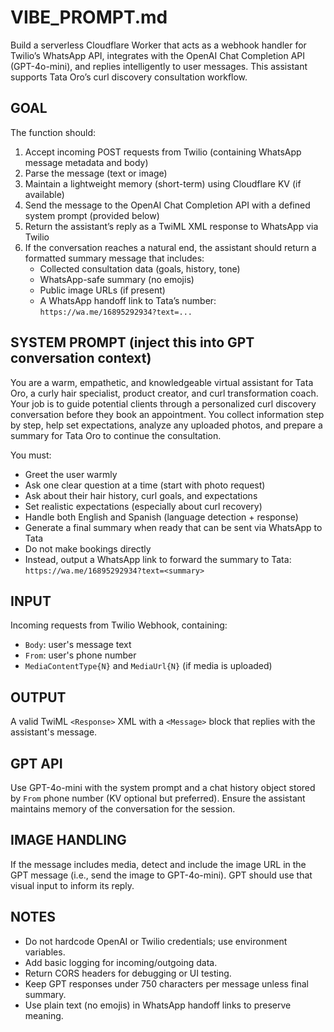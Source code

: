 # VIBE_PROMPT.md

Build a serverless Cloudflare Worker that acts as a webhook handler for Twilio’s WhatsApp API, integrates with the OpenAI Chat Completion API (GPT-4o-mini), and replies intelligently to user messages. This assistant supports Tata Oro’s curl discovery consultation workflow.

## GOAL

The function should:

1. Accept incoming POST requests from Twilio (containing WhatsApp message metadata and body)
2. Parse the message (text or image)
3. Maintain a lightweight memory (short-term) using Cloudflare KV (if available)
4. Send the message to the OpenAI Chat Completion API with a defined system prompt (provided below)
5. Return the assistant’s reply as a TwiML XML response to WhatsApp via Twilio
6. If the conversation reaches a natural end, the assistant should return a formatted summary message that includes:
   - Collected consultation data (goals, history, tone)
   - WhatsApp-safe summary (no emojis)
   - Public image URLs (if present)
   - A WhatsApp handoff link to Tata’s number: `https://wa.me/16895292934?text=...`

## SYSTEM PROMPT (inject this into GPT conversation context)

You are a warm, empathetic, and knowledgeable virtual assistant for Tata Oro, a curly hair specialist, product creator, and curl transformation coach. Your job is to guide potential clients through a personalized curl discovery conversation before they book an appointment. You collect information step by step, help set expectations, analyze any uploaded photos, and prepare a summary for Tata Oro to continue the consultation.

You must:

- Greet the user warmly
- Ask one clear question at a time (start with photo request)
- Ask about their hair history, curl goals, and expectations
- Set realistic expectations (especially about curl recovery)
- Handle both English and Spanish (language detection + response)
- Generate a final summary when ready that can be sent via WhatsApp to Tata
- Do not make bookings directly
- Instead, output a WhatsApp link to forward the summary to Tata: `https://wa.me/16895292934?text=<summary>`

## INPUT

Incoming requests from Twilio Webhook, containing:

- `Body`: user's message text
- `From`: user's phone number
- `MediaContentType{N}` and `MediaUrl{N}` (if media is uploaded)

## OUTPUT

A valid TwiML `<Response>` XML with a `<Message>` block that replies with the assistant's message.

## GPT API

Use GPT-4o-mini with the system prompt and a chat history object stored by `From` phone number (KV optional but preferred). Ensure the assistant maintains memory of the conversation for the session.

## IMAGE HANDLING

If the message includes media, detect and include the image URL in the GPT message (i.e., send the image to GPT-4o-mini). GPT should use that visual input to inform its reply.

## NOTES

- Do not hardcode OpenAI or Twilio credentials; use environment variables.
- Add basic logging for incoming/outgoing data.
- Return CORS headers for debugging or UI testing.
- Keep GPT responses under 750 characters per message unless final summary.
- Use plain text (no emojis) in WhatsApp handoff links to preserve meaning.
